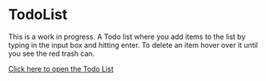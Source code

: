 # TodoList

This is a work in progress. A Todo list where you add items to the list by typing in the input box and hitting enter. To delete an item hover over it until you see the red trash can.

[Click here to open the Todo List](https://anyones-todo-list.herokuapp.com/ "To-Do List Homepage")